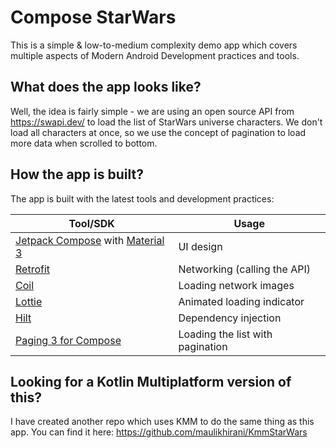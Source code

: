 # Compose StarWars

This is a simple & low-to-medium complexity demo app which covers multiple aspects of Modern Android Development practices and tools.

## What does the app looks like?

Well, the idea is fairly simple - we are using an open source API from https://swapi.dev/ to load the list of StarWars universe characters. We don't load all characters at once, so we use the concept of pagination to load more data when scrolled to bottom.

## How the app is built?

The app is built with the latest tools and development practices:

|Tool/SDK|Usage|
|---|---|
|[Jetpack Compose][1] with [Material 3][2]|UI design|
|[Retrofit][3]|Networking (calling the API)|
|[Coil][4]|Loading network images|
|[Lottie][5]|Animated loading indicator|
|[Hilt][6]|Dependency injection|
|[Paging 3 for Compose][7]|Loading the list with pagination|

## Looking for a Kotlin Multiplatform version of this?
I have created another repo which uses KMM to do the same thing as this app. You can find it here: https://github.com/maulikhirani/KmmStarWars

[1]: https://developer.android.com/jetpack/compose
[2]: https://m3.material.io/develop/android/jetpack-compose
[3]: https://square.github.io/retrofit/
[4]: https://coil-kt.github.io/coil/compose/
[5]: https://github.com/airbnb/lottie/blob/master/android-compose.md
[6]: https://developer.android.com/training/dependency-injection/hilt-android
[7]: https://developer.android.com/reference/kotlin/androidx/paging/compose/package-summary#collectaslazypagingitems
